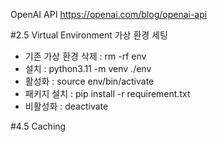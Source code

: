 OpenAI API
https://openai.com/blog/openai-api

#2.5 Virtual Environment
가상 환경 세팅

- 기존 가상 환경 삭제 : rm -rf env
- 설치 : python3.11 -m venv ./env
- 활성화 : source env/bin/activate
- 패키지 설치 : pip install -r requirement.txt
- 비활성화 : deactivate

#4.5 Caching
